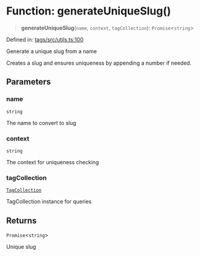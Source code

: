 # Function: generateUniqueSlug()

> **generateUniqueSlug**(`name`, `context`, `tagCollection`): `Promise`\<`string`\>

Defined in: [tags/src/utils.ts:100](https://github.com/happyvertical/smrt/blob/71a16025d52b026725fd522a392015e67e1d6489/packages/tags/src/utils.ts#L100)

Generate a unique slug from a name

Creates a slug and ensures uniqueness by appending a number if needed.

## Parameters

### name

`string`

The name to convert to slug

### context

`string`

The context for uniqueness checking

### tagCollection

[`TagCollection`](../classes/TagCollection.md)

TagCollection instance for queries

## Returns

`Promise`\<`string`\>

Unique slug
